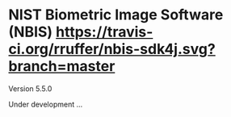 # NIST Biometric Image Software (NBIS) https://travis-ci.org/rruffer/nbis-sdk4j.svg?branch=master
Version 5.5.0

Under development ...
